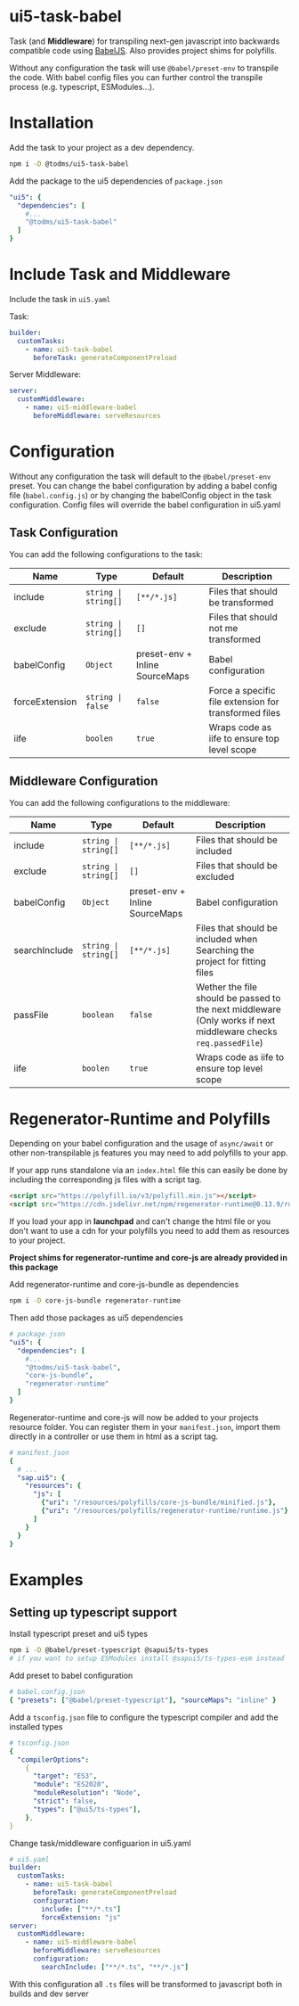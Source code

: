 # ui5-task-babel

Task (and **Middleware**) for transpiling next-gen javascript into backwards compatible code using [BabelJS](https://babeljs.io/). Also provides project shims for polyfills.

Without any configuration the task will use `@babel/preset-env` to transpile the code. With babel config files you can further control the transpile process (e.g. typescript, ESModules...).

# Installation

Add the task to your project as a dev dependency.

```sh
npm i -D @todms/ui5-task-babel
```

Add the package to the ui5 dependencies of `package.json`

```yaml
"ui5": {
  "dependencies": [
    #...
    "@todms/ui5-task-babel"
  ]
}
```

# Include Task and Middleware

Include the task in `ui5.yaml`

Task:

```yaml
builder:
  customTasks:
    - name: ui5-task-babel
      beforeTask: generateComponentPreload
```

Server Middleware:

```yaml
server:
  customMiddleware:
    - name: ui5-middleware-babel
      beforeMiddleware: serveResources
```

# Configuration

Without any configuration the task will default to the `@babel/preset-env` preset. You can change the babel configuration by adding a babel config file (`babel.config.js`) or by changing the babelConfig object in the task configuration. Config files will override the babel configuration in ui5.yaml

## Task Configuration

You can add the following configurations to the task:

| Name           | Type                 | Default                        | Description                                           |
| -------------- | -------------------- | ------------------------------ | ----------------------------------------------------- |
| include        | `string \| string[]` | `[**/*.js]`                    | Files that should be transformed                      |
| exclude        | `string \| string[]` | `[]`                           | Files that should not me transformed                  |
| babelConfig    | `Object`             | preset-env + Inline SourceMaps | Babel configuration                                   |
| forceExtension | `string \| false`    | `false`                        | Force a specific file extension for transformed files |
| iife           | `boolen`             | `true`                         | Wraps code as iife to ensure top level scope          |

## Middleware Configuration

You can add the following configurations to the middleware:

| Name          | Type                 | Default                        | Description                                                                                                     |
| ------------- | -------------------- | ------------------------------ | --------------------------------------------------------------------------------------------------------------- |
| include       | `string \| string[]` | `[**/*.js]`                    | Files that should be included                                                                                   |
| exclude       | `string \| string[]` | `[]`                           | Files that should be excluded                                                                                   |
| babelConfig   | `Object`             | preset-env + Inline SourceMaps | Babel configuration                                                                                             |
| searchInclude | `string \| string[]` | `[**/*.js]`                    | Files that should be included when Searching the project for fitting files                                      |
| passFile      | `boolean`            | `false`                        | Wether the file should be passed to the next middleware (Only works if next middleware checks `req.passedFile`) |
| iife          | `boolen`             | `true`                         | Wraps code as iife to ensure top level scope                                                                    |

# Regenerator-Runtime and Polyfills
Depending on your babel configuration and the usage of `async/await` or other non-transpilable js features you may need to add polyfills to your app.

If your app runs standalone via an `index.html` file this can easily be done by including the corresponding js files with a script tag.
```html
<script src="https://polyfill.io/v3/polyfill.min.js"></script>
<script src="https://cdn.jsdelivr.net/npm/regenerator-runtime@0.13.9/runtime.min.js"></script>
```

If you load your app in **launchpad** and can't change the html file or you don't want to use a cdn for your polyfills you need to add them as resources to your project.

**Project shims for regenerator-runtime and core-js are already provided in this package**

Add regenerator-runtime and core-js-bundle as dependencies
```sh
npm i -D core-js-bundle regenerator-runtime
```

Then add those packages as ui5 dependencies
```yaml
# package.json
"ui5": {
  "dependencies": [
    #...
    "@todms/ui5-task-babel",
    "core-js-bundle",
    "regenerator-runtime"
  ]
}
```

Regenerator-runtime and core-js will now be added to your projects resource folder.
You can register them in your `manifest.json`, import them directly in a controller or use them in html as a script tag.

```yaml
# manifest.json
{
  # ...
  "sap.ui5": {
    "resources": {
      "js": [
        {"uri": "/resources/polyfills/core-js-bundle/minified.js"},
        {"uri": "/resources/polyfills/regenerator-runtime/runtime.js"}
      ]
    }
  }
}

```



# Examples

## Setting up typescript support

Install typescript preset and ui5 types

```sh
npm i -D @babel/preset-typescript @sapui5/ts-types
# if you want to setup ESModules install @sapui5/ts-types-esm instead
```

Add preset to babel configuration

```yaml
# babel.config.json
{ "presets": ["@babel/preset-typescript"], "sourceMaps": "inline" }
```

Add a `tsconfig.json` file to configure the typescript compiler and add the installed types

```yaml
# tsconfig.json
{
  "compilerOptions":
    {
      "target": "ES3",
      "module": "ES2020",
      "moduleResolution": "Node",
      "strict": false,
      "types": ["@ui5/ts-types"],
    },
}
```

Change task/middleware configuarion in ui5.yaml

```yaml
# ui5.yaml
builder:
  customTasks:
    - name: ui5-task-babel
      beforeTask: generateComponentPreload
      configuration:
        include: ["**/*.ts"]
        forceExtension: "js"
server:
  customMiddleware:
    - name: ui5-middleware-babel
      beforeMiddleware: serveResources
      configuration:
        searchInclude: ["**/*.ts", "**/*.js"]
```

With this configuration all `.ts` files will be transformed to javascript both in builds and dev server
